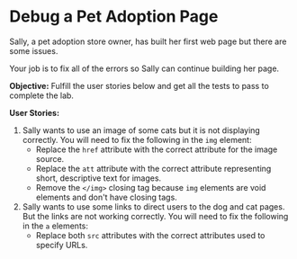# Debug a Pet Adoption Page

Sally, a pet adoption store owner, has built her first web page but there are some issues.

Your job is to fix all of the errors so Sally can continue building her page.

**Objective:** Fulfill the user stories below and get all the tests to pass to complete the lab.

**User Stories:**

1. Sally wants to use an image of some cats but it is not displaying correctly. You will need to fix the following in the `img` element:
    * Replace the `href` attribute with the correct attribute for the image source.
    * Replace the `att` attribute with the correct attribute representing short, descriptive text for images.
    * Remove the `</img>` closing tag because `img` elements are void elements and don't have closing tags.
2. Sally wants to use some links to direct users to the dog and cat pages. But the links are not working correctly. You will need to fix the following in the `a` elements:
    * Replace both `src` attributes with the correct attributes used to specify URLs.
